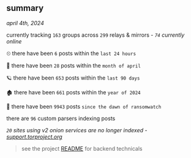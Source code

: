 
## summary
_april 4th, 2024_

currently tracking `163` groups across `299` relays & mirrors - _`74` currently online_

⏲ there have been `6` posts within the `last 24 hours`

🦈 there have been `28` posts within the `month of april`

🪐 there have been `653` posts within the `last 90 days`

🏚 there have been `661` posts within the `year of 2024`

🦕 there have been `9943` posts `since the dawn of ransomwatch`

there are `96` custom parsers indexing posts

_`20` sites using v2 onion services are no longer indexed - [support.torproject.org](https://support.torproject.org/onionservices/v2-deprecation/)_

> see the project [README](https://github.com/joshhighet/ransomwatch#ransomwatch--) for backend technicals
